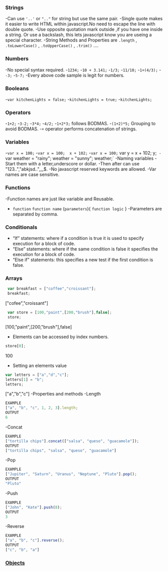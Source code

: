 ### Strings
-Can use `'..'` or `".."` for string but use the same pair.
-Single quote makes it easier to write HTML within javascript.No need to escape the line with double quote.
-Use opposite quotation mark outside ,if you have one inside a string. Or use a backslash, this lets javascript know you are useing a special character.
-String Methods and Properties are `.length` , `.toLowerCase()` , `.toUpperCase()` , `.trim()` ....

### Numbers
-No special syntax required.
-`1234;`
-`10 + 3.141;`
-`1/3;`
-`11/10;`
-`1+(4/3);`
-`-3;`
-`5-7;`
-Every above code sample is legit for numbers.

### Booleans
-`var kitchenLights = false;`
-`kitchenLights = true;`
-`kitchenLights;`

### Operators
-`1+2;`
-`3-2;`
-`3*4;`
-`4/2;`
-`1+2*3;` follows BODMAS.
-`(1+2)*5;` Grouping to avoid BODMAS.
-`+` operator performs concatenation of strings.

### Variables
-`var x = 100;`
-`var x = 100; 
  x + 102;`
-`var x = 100;`
  var y = x + 102;
  y;`
-`var weather = "rainy";
  weather = "sunny";
  weather;`
-Naming variables
	-Start them with a letter,underscore or dollar.
	-Then after can use "123..","abkjsd..",_,$.
	-No javascript reserved keywords are allowed.
	-Var names are case sensitive.

### Functions
-Function names are just like variable and Reusable.
- `function` `function name` (`parameters`){
	`function logic`
	}
-Parameters are separated by comma.

### Conditionals
- “If” statements: where if a condition is true it is used to specify execution for a block of code.
- “Else” statements: where if the same condition is false it specifies the execution for a block of code.
- “Else if” statements: this specifies a new test if the first condition is false.

### Arrays
```Javascript
 var breakfast = ["coffee","croissant"];
 breakfast;
 ```
["cofee","croissant"]

```Javascript
 var store = [100,"paint",[200,"brush"],false];
 store;
 ```
[100,"paint",[200,"brush"],false]
- Elements can be accessed by index numbers.
```Javascript
store[0];
```
100
- Setting an elements value
```Javascript
var letters = ["a","d","c"];
letters[1] = "b";
letters;
```
["a","b","c"]
-Properties and methods
-Length 
```Javascript
EXAMPLE
["a", "b", "c", 1, 2, 3].length;
OUTPUT
6
```
-Concat
```Javascript
EXAMPLE
["tortilla chips"].concat(["salsa", "queso", "guacamole"]);
OUTPUT
["tortilla chips", "salsa", "queso", "guacamole"]
```
-Pop
```Javascript
EXAMPLE
["Jupiter", "Saturn", "Uranus", "Neptune", "Pluto"].pop();
OUTPUT
"Pluto"
```
-Push
```Javascript
EXAMPLE
["John", "Kate"].push(8);
OUTPUT
3
```
-Reverse
```Javascript
EXAMPLE
["a", "b", "c"].reverse();
OUTPUT
["c", "b", "a"]
```

### [Objects](https://www.javascript.com/learn/objects)
